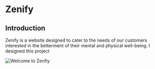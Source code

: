 # Zenify

## Introduction
Zenify is a website designed to cater to the needs of our customers interested in the betterment of their mental and physical well-being. I designed this project 

![Welcome to Zenfiy](/assets/readme-img.png)